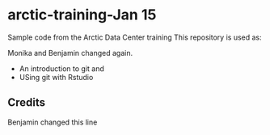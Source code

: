# arctic-training-Jan 15
Sample code from the Arctic Data Center training
This repository is used as:

Monika and Benjamin changed again.

* An introduction to git and 
* USing git with Rstudio

## Credits

Benjamin changed this line

